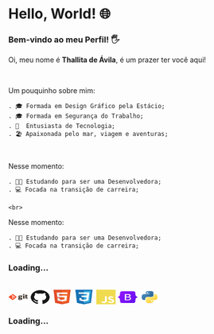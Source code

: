 # Hello, World! 🌐

### Bem-vindo ao meu Perfil! 🖐️
Oi, meu nome é **Thallita de Ávila**, é um prazer ter você aqui!

<br>

Um pouquinho sobre mim: 

    . 🎓 Formada em Design Gráfico pela Estácio;
    . 🎓 Formada em Segurança do Trabalho;
    . 📱  Entusiasta de Tecnologia;
    . 🏖️ Apaixonada pelo mar, viagem e aventuras;
    
<br>

Nesse momento:

    . 👩‍💻 Estudando para ser uma Desenvolvedora;
    . 💻 Focada na transição de carreira;

    <br>

Nesse momento:

    . 👩‍💻 Estudando para ser uma Desenvolvedora;
    . 💻 Focada na transição de carreira;

### Loading...

<div style="display: inline_block"><br>
  <img align="center" alt="Thallita-Git" height="30" width="40" src="https://raw.githubusercontent.com/devicons/devicon/master/icons/git/git-original-wordmark.svg">
  <img align="center" alt="Thallita-GitHub" height="30" width="40" src="https://raw.githubusercontent.com/devicons/devicon/master/icons/github/github-original.svg">
  <img align="center" alt="Thallita-HTML" height="30" width="40" src="https://raw.githubusercontent.com/devicons/devicon/master/icons/html5/html5-original.svg">
  <img align="center" alt="Thallita-CSS" height="30" width="40" src="https://raw.githubusercontent.com/devicons/devicon/master/icons/css3/css3-original.svg">
  <img align="center" alt="Thallita-Js" height="30" width="40" src="https://raw.githubusercontent.com/devicons/devicon/master/icons/javascript/javascript-plain.svg">
  <img align="center" alt="Thallita-Js" height="30" width="40" src="https://raw.githubusercontent.com/devicons/devicon/master/icons/bootstrap/bootstrap-original.svg">
  <img align="center" alt="Thallita-Js" height="30" width="40" src="https://raw.githubusercontent.com/devicons/devicon/master/icons/python/python-original.svg">
</div>

### Loading...

